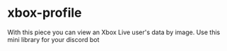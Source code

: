 # xbox-profile
With this piece you can view an Xbox Live user's data by image. Use this mini library for your discord bot 
